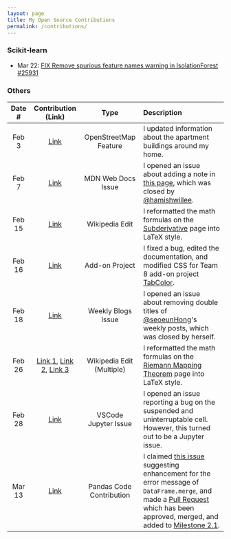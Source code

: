 ```yaml
---
layout: page
title: My Open Source Contributions
permalink: /contributions/
---
```


<!--
Type of the contribution should be "Wikipedia edit", "OpenStreet Map feature", "Documentation", "Course website", "Blog",
"Browser Add-on", etc.

The description should include a brief summary of what you did.

The link should bring us to a public page that shows your contribution. 

Replace the first row with your own contribution. 

-->

### Scikit-learn

- Mar 22: [FIX Remove spurious feature names warning in IsolationForest #25931](https://github.com/scikit-learn/scikit-learn/pull/25931)

### Others

| Date # | Contribution (Link) | Type | Description |
|:---:|:---:|:---:|:---|
| Feb 3 | [Link](https://www.openstreetmap.org/changeset/132062097) | OpenStreetMap Feature | I updated information about the apartment buildings around my home. |
| Feb 7 | [Link](https://github.com/mdn/content/issues/24248) | MDN Web Docs Issue | I opened an issue about adding a note in [this page](https://developer.mozilla.org/en-US/docs/Mozilla/Add-ons/WebExtensions/Your_first_WebExtension), which was closed by [@hamishwillee](https://github.com/hamishwillee). |
| Feb 15 | [Link](https://en.wikipedia.org/w/index.php?title=Subderivative&diff=prev&oldid=1139611483) | Wikipedia Edit | I reformatted the math formulas on the [Subderivative](https://en.wikipedia.org/wiki/Subderivative) page into LaTeX style. |
| Feb 16 | [Link](https://github.com/ossd-s23/TabColor/pull/9) | Add-on Project | I fixed a bug, edited the documentation, and modified CSS for Team 8 add-on project [TabColor](https://github.com/ossd-s23/TabColor). |
| Feb 18 | [Link](https://github.com/ossd-s23/seoeunHong-weekly/issues/3) | Weekly Blogs Issue | I opened an issue about removing double titles of [@seoeunHong](https://github.com/seoeunHong)'s weekly posts, which was closed by herself. |
| Feb 26 | [Link 1](https://en.wikipedia.org/w/index.php?title=Riemann_mapping_theorem&diff=prev&oldid=1141679187), [Link 2](https://en.wikipedia.org/w/index.php?title=Riemann_mapping_theorem&diff=prev&oldid=1141864673), [Link 3](https://en.wikipedia.org/w/index.php?title=Riemann_mapping_theorem&diff=prev&oldid=1142966462) | Wikipedia Edit (Multiple) | I reformatted the math formulas on the [Riemann Mapping Theorem](https://en.wikipedia.org/wiki/Riemann_mapping_theorem) page into LaTeX style. |
| Feb 28 | [Link](https://github.com/microsoft/vscode-jupyter/issues/12972) | VSCode Jupyter Issue | I opened an issue reporting a bug on the suspended and uninterruptable cell. However, this turned out to be a Jupyter issue. |
| Mar 13 | [Link](https://github.com/pandas-dev/pandas/pull/51947) | Pandas Code Contribution | I claimed [this issue](https://github.com/pandas-dev/pandas/issues/51861) suggesting enhancement for the error message of `DataFrame.merge`, and made a [Pull Request](https://github.com/pandas-dev/pandas/pull/51947) which has been approved, merged, and added to [Milestone 2.1](https://github.com/pandas-dev/pandas/milestone/103). |
